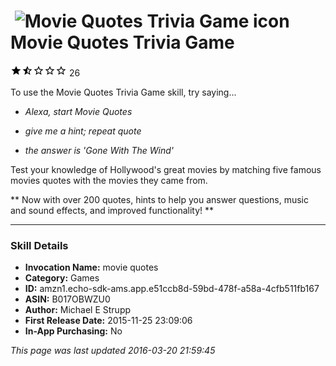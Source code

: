 # &nbsp;<img src="https://github.com/dale3h/alexa-skills-list/raw/master/skills/movie-quotes-trivia-game/B017OBWZU0/app_icon" alt="Movie Quotes Trivia Game icon" width="36"> Movie Quotes Trivia Game
![1.8 stars](../../../images/ic_star_black_18dp_1x.png)![1.8 stars](../../../images/ic_star_half_black_18dp_1x.png)![1.8 stars](../../../images/ic_star_border_black_18dp_1x.png)![1.8 stars](../../../images/ic_star_border_black_18dp_1x.png)![1.8 stars](../../../images/ic_star_border_black_18dp_1x.png) 26

To use the Movie Quotes Trivia Game skill, try saying...

* *Alexa, start Movie Quotes*

* *give me a hint; repeat quote*

* *the answer is 'Gone With The Wind'*

Test your knowledge of Hollywood's great movies by matching five famous movies quotes with the movies they came from. 

** Now with over 200 quotes, hints to help you answer questions, music and sound effects, and improved functionality! **

***

### Skill Details

* **Invocation Name:** movie quotes
* **Category:** Games
* **ID:** amzn1.echo-sdk-ams.app.e51ccb8d-59bd-478f-a58a-4cfb511fb167
* **ASIN:** B017OBWZU0
* **Author:** Michael E Strupp
* **First Release Date:** 2015-11-25 23:09:06
* **In-App Purchasing:** No

*This page was last updated 2016-03-20 21:59:45*
